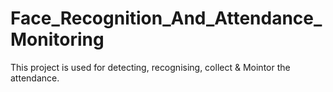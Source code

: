 # Face_Recognition_And_Attendance_Monitoring
This project is used for detecting, recognising, collect & Mointor the attendance.
